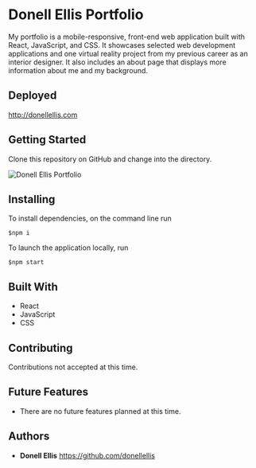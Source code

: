 # Donell Ellis Portfolio

My portfolio is a mobile-responsive, front-end web application built with React, JavaScript, and CSS. It showcases selected web development applications and one virtual reality project from my previous career as an interior designer. It also includes an about page that displays more information about me and my background. 

## Deployed
http://donellellis.com

## Getting Started

Clone this repository on GitHub and change into the directory.

![Donell Ellis Portfolio](https://i.imgur.com/M1cHlRz.jpg)

## Installing

To install dependencies, on the command line run
```
$npm i
```
To launch the application locally, run
```
$npm start
```

## Built With

* React
* JavaScript
* CSS

## Contributing

Contributions not accepted at this time.

## Future Features

* There are no future features planned at this time.

## Authors

* **Donell Ellis** https://github.com/donellellis
